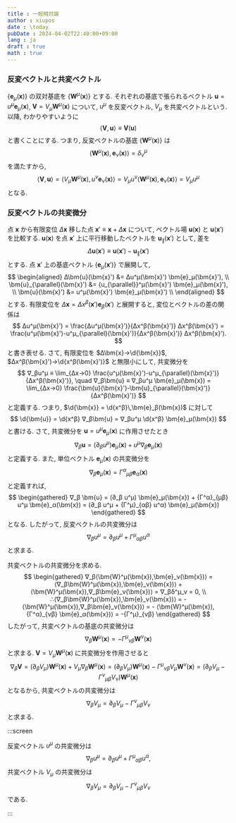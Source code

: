 ```yaml
---
title : 一般相対論
author : xiupos
date : \today
pubDate : 2024-04-02T22:40:00+09:00
lang : ja
draft : true
math : true
---
```


### 反変べクトルと共変ベクトル

$\{\bm{e}_μ(\bm{x})\}$ の双対基底を $\{\bm{W}^μ(\bm{x})\}$ とする. それぞれの基底で張られるベクトル $\bm{u} = u^μ \bm{e}_μ(\bm{x})$, $\bm{V} = V_μ \bm{W}^μ(\bm{x})$ について, $u^μ$ を反変ベクトル, $V_μ$ を共変ベクトルという. 以降, わかりやすいように
$$
⟨\bm{V},\bm{u}⟩ ≡ \bm{V}(\bm{u})
$$
と書くことにする. つまり, 反変ベクトルの基底 $\{\bm{W}^μ(\bm{x})\}$ は
$$
⟨\bm{W}^μ(\bm{x}),\bm{e}_ν(\bm{x})⟩ = δ^μ_ν
$$
を満たすから,
$$
⟨\bm{V},\bm{u}⟩ = ⟨V_μ \bm{W}^μ(\bm{x}), u^ν \bm{e}_ν(\bm{x})⟩ = V_μ u^ν ⟨\bm{W}^μ(\bm{x}),\bm{e}_ν(\bm{x})⟩ = V_μ u^μ
$$
となる.

### 反変ベクトルの共変微分

点 $\bm{x}$ から有限変位 $Δ\bm{x}$ 移した点 $\bm{x}'≡\bm{x}+Δ\bm{x}$ について, ベクトル場 $\bm{u}(\bm{x})$ と $\bm{u}(\bm{x}')$ を比較する. $\bm{u}(\bm{x})$ を点 $\bm{x}'$ 上に平行移動したベクトルを $\bm{u}_{\parallel}(\bm{x}')$ として, 差を
$$
Δ\bm{u}(\bm{x}') ≡ \bm{u}(\bm{x}') - \bm{u}_{\parallel}(\bm{x}')
$$
とする. 点 $\bm{x}'$ 上の基底ベクトル $\{\bm{e}_μ(\bm{x}')\}$ で展開して,
$$
\begin{aligned}
  Δ\bm{u}(\bm{x}') &= Δu^μ(\bm{x}') \bm{e}_μ(\bm{x}'), \\
  \bm{u}_{\parallel}(\bm{x}') &= {u_{\parallel}}^μ(\bm{x}') \bm{e}_μ(\bm{x}'), \\
  \bm{u}(\bm{x}') &= u^μ(\bm{x}') \bm{e}_μ(\bm{x}') \\
\end{aligned}
$$
とする. 有限変位を $Δ\bm{x} = Δx^β(\bm{x}')\bm{e}_β(\bm{x}')$ と展開すると, 変位とベクトルの差の関係は
$$
Δu^μ(\bm{x}') = \frac{Δu^μ(\bm{x}')}{Δx^β(\bm{x}')} Δx^β(\bm{x}') = \frac{u^μ(\bm{x}')-u^μ_{\parallel}(\bm{x}')}{Δx^β(\bm{x}')} Δx^β(\bm{x}').
$$
と書き表せる. さて, 有限変位を $Δ\bm{x}→\d{\bm{x}}$, $Δx^β(\bm{x}')→\d{x^β(\bm{x}')}$ と無限小にして, 共変微分を
$$
∇_βu^μ ≡ \lim_{Δx→0} \frac{u^μ(\bm{x}')-u^μ_{\parallel}(\bm{x}')}{Δx^β(\bm{x}')}, \quad ∇_β\bm{u} ≡ ∇_βu^μ \bm{e}_μ(\bm{x}) = \lim_{Δx→0} \frac{\bm{u}(\bm{x}')-\bm{u}_{\parallel}(\bm{x}')}{Δx^β(\bm{x}')}
$$
と定義する. つまり, $\d{\bm{x}} = \d{x^β}\,\bm{e}_β(\bm{x})$ に対して
$$
\d{\bm{u}} = \d{x^β} ∇_β\bm{u} = ∇_βu^μ \d{x^β} \bm{e}_μ(\bm{x})
$$
と書ける. さて, 共変微分を $\bm{u} = u^μ \bm{e}_μ(\bm{x})$ に作用させたとき
$$
∇_β \bm{u} = (∂_β u^μ) \bm{e}_μ(\bm{x}) + u^μ ∇_β \bm{e}_μ(\bm{x})
$$
と定義する. また, 単位ベクトル $\bm{e}_μ(\bm{x})$ の共変微分を
$$
∇_β \bm{e}_μ(\bm{x}) = {Γ^α}_{μβ} \bm{e}_α(\bm{x})
$$
と定義すれば,
$$
\begin{gathered}
  ∇_β \bm{u} = (∂_β u^μ) \bm{e}_μ(\bm{x}) + {Γ^α}_{μβ} u^μ \bm{e}_α(\bm{x}) = (∂_β u^μ + {Γ^μ}_{αβ} u^α) \bm{e}_μ(\bm{x})
\end{gathered}
$$
となる. したがって, 反変ベクトルの共変微分は
$$
∇_βu^μ = ∂_β u^μ + {Γ^μ}_{αβ} u^α
$$
と求まる.

共変ベクトルの共変微分を求める.
$$
\begin{gathered}
  ∇_β⟨\bm{W}^μ(\bm{x}),\bm{e}_ν(\bm{x})⟩ = ⟨∇_β\bm{W}^μ(\bm{x}),\bm{e}_ν(\bm{x})⟩ + ⟨\bm{W}^μ(\bm{x}),∇_β\bm{e}_ν(\bm{x})⟩ = ∇_βδ^μ_ν = 0, \\
  ∴⟨∇_β\bm{W}^μ(\bm{x}),\bm{e}_ν(\bm{x})⟩ = - ⟨\bm{W}^μ(\bm{x}),∇_β\bm{e}_ν(\bm{x})⟩ = - ⟨\bm{W}^μ(\bm{x}), {Γ^α}_{νβ} \bm{e}_α(\bm{x})⟩ = -{Γ^μ}_{νβ}
\end{gathered}
$$
したがって, 共変ベクトルの基底の共変微分は
$$
∇_β\bm{W}^μ(\bm{x}) = -{Γ^μ}_{νβ} \bm{W}^ν(\bm{x})
$$
と求まる. $\bm{V} = V_μ \bm{W}^μ(\bm{x})$ に共変微分を作用させると
$$
∇_β\bm{V} = (∂_βV_μ) \bm{W}^μ(\bm{x}) + V_μ ∇_β\bm{W}^μ(\bm{x}) = (∂_βV_μ) \bm{W}^μ(\bm{x}) - {Γ^μ}_{νβ} V_μ \bm{W}^ν(\bm{x}) = (∂_βV_μ - {Γ^ν}_{μβ} V_ν) \bm{W}^μ(\bm{x})
$$
となるから, 共変ベクトルの共変微分は
$$
∇_βV_μ = ∂_βV_μ - {Γ^ν}_{μβ} V_ν
$$
と求まる.

:::screen

反変ベクトル $u^μ$ の共変微分は
$$
∇_βu^μ = ∂_β u^μ + {Γ^μ}_{αβ} u^α,
$$
共変ベクトル $V_μ$ の共変微分は
$$
∇_βV_μ = ∂_βV_μ - {Γ^ν}_{μβ} V_ν
$$
である.

:::
